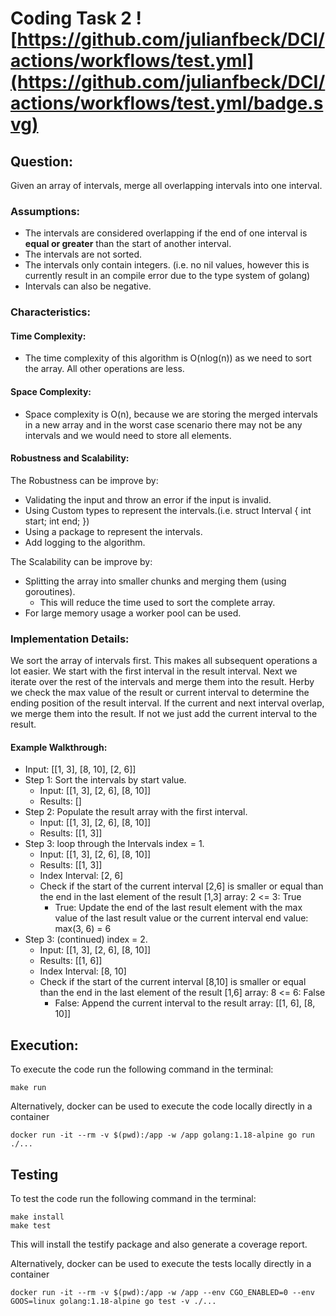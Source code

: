 # Coding Task 2 ![https://github.com/julianfbeck/DCI/actions/workflows/test.yml](https://github.com/julianfbeck/DCI/actions/workflows/test.yml/badge.svg)

## Question:
Given an array of intervals, merge all overlapping intervals into one interval.

### Assumptions:
- The intervals are considered overlapping if the end of one interval is **equal or greater** than the start of another interval.
- The intervals are not sorted.
- The intervals only contain integers. (i.e. no nil values, however this is currently result in an compile error due to the type system of golang)
- Intervals can also be negative.

### Characteristics:
#### Time Complexity:
- The time complexity of this algorithm is O(nlog(n)) as we need to sort the array. All other operations are less.
#### Space Complexity:
- Space complexity is O(n), because we are storing the merged intervals in a new array and in the worst case scenario there may not be any intervals and we would need to store all elements.
#### Robustness and Scalability:
The Robustness can be improve by: 
- Validating the input and throw an error if the input is invalid.
- Using Custom types to represent the intervals.(i.e. struct Interval { int start; int end; })
- Using a package to represent the intervals.
- Add logging to the algorithm.

The Scalability can be improve by:
- Splitting the array into smaller chunks and merging them (using goroutines).
  - This will reduce the time used to sort the complete array.
- For large memory usage a worker pool can be used.

### Implementation Details:
We sort the array of intervals first. This makes all subsequent operations a lot easier.
We start with the first interval in the result interval. Next we iterate over the rest of the intervals and merge them into the result.
Herby we check the max value of the result or current interval to determine the ending position of the result interval.
If the current and next interval overlap, we merge them into the result. If not we just add the current interval to the result.

#### Example Walkthrough:
- Input: [[1, 3], [8, 10], [2, 6]]
- Step 1: Sort the intervals by start value.
  - Input: [[1, 3], [2, 6], [8, 10]]
  - Results: []
- Step 2: Populate the result array with the first interval.
  - Input: [[1, 3], [2, 6], [8, 10]]
  - Results: [[1, 3]] 
- Step 3: loop through the Intervals index = 1. 
  - Input: [[1, 3], [2, 6], [8, 10]]	
  - Results: [[1, 3]]
  - Index Interval: [2, 6]
  - Check if the start of the current interval [2,6] is smaller or equal than the end in the last element of the result [1,3] array: 2 <= 3: True
    - True: Update the end of the last result element with the max value of the last result value or the current interval end value: max(3, 6) = 6
- Step 3: (continued) index = 2.
  - Input: [[1, 3], [2, 6], [8, 10]]
  - Results: [[1, 6]]
  - Index Interval: [8, 10]
  - Check if the start of the current interval [8,10] is smaller or equal than the end in the last element of the result [1,6] array: 8 <= 6: False
    - False: Append the current interval to the result array: [[1, 6], [8, 10]]


## Execution:

To execute the code run the following command in the terminal:
```
make run
```

Alternatively, docker can be used to execute the code locally directly in a container
```
docker run -it --rm -v $(pwd):/app -w /app golang:1.18-alpine go run ./...
```


## Testing
To test the code run the following command in the terminal:
```
make install
make test
```
This will install the testify package and also generate a coverage report.

Alternatively, docker can be used to execute the tests locally directly in a container
```
docker run -it --rm -v $(pwd):/app -w /app --env CGO_ENABLED=0 --env GOOS=linux golang:1.18-alpine go test -v ./...
```